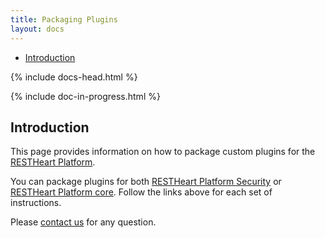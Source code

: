 ```yaml
---
title: Packaging Plugins
layout: docs
---
```


<div markdown="1" class="d-none d-xl-block col-xl-2 order-last bd-toc">

* [Introduction](#introduction)

</div>

<div markdown="1" class="col-12 col-md-9 col-xl-8 py-md-3 bd-content">

{% include docs-head.html %} 

{% include doc-in-progress.html %}

## Introduction

This page provides information on how to package custom plugins for the [RESTHeart Platform](https://restheart.org/get).

You can package plugins for both [RESTHeart Platform Security](https://restheart.org/docs/develop/security-plugins/#package-restheart-security-plugins) or [RESTHeart Platform core](https://restheart.org/docs/develop/core-plugins/#package-restheart-core-plugins). Follow the links above for each set of instructions.

Please [contact us](https://restheart.org/contact/) for any question.

</div>
